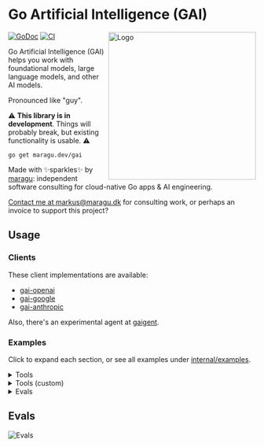 # Go Artificial Intelligence (GAI)

<img src="logo.jpg" alt="Logo" width="300" align="right">

[![GoDoc](https://pkg.go.dev/badge/maragu.dev/gai)](https://pkg.go.dev/maragu.dev/gai)
[![CI](https://github.com/maragudk/gai/actions/workflows/ci.yml/badge.svg)](https://github.com/maragudk/gai/actions/workflows/ci.yml)

Go Artificial Intelligence (GAI) helps you work with foundational models, large language models, and other AI models.

Pronounced like "guy".

⚠️ **This library is in development**. Things will probably break, but existing functionality is usable. ⚠️

```shell
go get maragu.dev/gai
```

Made with ✨sparkles✨ by [maragu](https://www.maragu.dev/): independent software consulting for cloud-native Go apps & AI engineering.

[Contact me at markus@maragu.dk](mailto:markus@maragu.dk) for consulting work, or perhaps an invoice to support this project?

## Usage

### Clients

These client implementations are available:

- [gai-openai](https://github.com/maragudk/gai-openai)
- [gai-google](https://github.com/maragudk/gai-google)
- [gai-anthropic](https://github.com/maragudk/gai-anthropic)

Also, there's an experimental agent at [gaigent](https://github.com/maragudk/gaigent).

### Examples

Click to expand each section, or see all examples under [internal/examples](internal/examples).

<details>
	<summary>Tools</summary>

```go
package main

import (
	"context"
	"fmt"
	"log/slog"
	"os"
	"time"

	"maragu.dev/gai"
	openai "maragu.dev/gai-openai"
	"maragu.dev/gai/tools"
)

func main() {
	ctx := context.Background()
	log := slog.New(slog.NewTextHandler(os.Stderr, nil))

	c := openai.NewClient(openai.NewClientOptions{
		Key: os.Getenv("OPENAI_API_KEY"),
		Log: log,
	})

	cc := c.NewChatCompleter(openai.NewChatCompleterOptions{
		Model: openai.ChatCompleteModelGPT4o,
	})

	req := gai.ChatCompleteRequest{
		Messages: []gai.Message{
			gai.NewUserTextMessage("What time is it?"),
		},
		System: gai.Ptr("You are a British seagull. Speak like it."),
		Tools: []gai.Tool{
			tools.NewGetTime(time.Now), // Note that some tools that only require the stdlib are included in GAI
		},
	}

	res, err := cc.ChatComplete(ctx, req)
	if err != nil {
		log.Error("Error chat-completing", "error", err)
		return
	}

	var parts []gai.MessagePart
	var result gai.ToolResult

	for part, err := range res.Parts() {
		if err != nil {
			log.Error("Error processing part", "error", err)
			return
		}

		parts = append(parts, part)

		switch part.Type {
		case gai.MessagePartTypeText:
			fmt.Print(part.Text())

		case gai.MessagePartTypeToolCall:
			toolCall := part.ToolCall()
			for _, tool := range req.Tools {
				if tool.Name != toolCall.Name {
					continue
				}

				content, err := tool.Function(ctx, toolCall.Args) // Tools aren't called automatically, so you can decide if, how, and when
				result = gai.ToolResult{
					ID:      toolCall.ID,
					Name:    toolCall.Name,
					Content: content,
					Err:     err,
				}
				break
			}
		}
	}

	if result.ID == "" {
		log.Error("No tool result found")
		return
	}

	// Add both the tool call (in the parts) and the tool result to the messages, and make another request
	req.Messages = append(req.Messages,
		gai.Message{Role: gai.MessageRoleModel, Parts: parts},
		gai.NewUserToolResultMessage(result),
	)

	res, err = cc.ChatComplete(ctx, req)
	if err != nil {
		log.Error("Error chat-completing", "error", err)
		return
	}

	for part, err := range res.Parts() {
		if err != nil {
			log.Error("Error processing part", "error", err)
			return
		}

		switch part.Type {
		case gai.MessagePartTypeText:
			fmt.Print(part.Text())
		}
	}
}
```

```shell
$ go run main.go
Ahoy, mate! The time be 15:20, it be!
```

</details>

<details>
	<summary>Tools (custom)</summary>

```go
package main

import (
	"context"
	"encoding/json"
	"fmt"
	"log/slog"
	"math/rand/v2"
	"os"

	"maragu.dev/gai"
	openai "maragu.dev/gai-openai"
)

type EatArgs struct {
	What string `json:"what" jsonschema_description:"What you'd like to eat."`
}

func NewEat() gai.Tool {
	return gai.Tool{
		Name:        "eat",
		Description: "Eat something, supplying what you eat as an argument. The result will be a string describing how it was.",
		Schema:      gai.GenerateSchema[EatArgs](),
		Function: func(ctx context.Context, args json.RawMessage) (string, error) {
			var eatArgs EatArgs
			if err := json.Unmarshal(args, &eatArgs); err != nil {
				return "", fmt.Errorf("error unmarshaling eat args from JSON: %w", err)
			}

			results := []string{
				"it was okay.",
				"it was absolutely excellent!",
				"it was awful.",
				"it gave you diarrhea.",
			}

			return "You ate " + eatArgs.What + " and " + results[rand.IntN(len(results))], nil
		},
	}
}

func main() {
	ctx := context.Background()
	log := slog.New(slog.NewTextHandler(os.Stderr, nil))

	c := openai.NewClient(openai.NewClientOptions{
		Key: os.Getenv("OPENAI_API_KEY"),
		Log: log,
	})

	cc := c.NewChatCompleter(openai.NewChatCompleterOptions{
		Model: openai.ChatCompleteModelGPT4o,
	})

	req := gai.ChatCompleteRequest{
		Messages: []gai.Message{
			gai.NewUserTextMessage("Eat something, and tell me how it was. Elaborate."),
		},
		System: gai.Ptr("You are a British seagull. Speak like it. You must use the \"eat\" tool."),
		Tools: []gai.Tool{
			NewEat(),
		},
	}

	res, err := cc.ChatComplete(ctx, req)
	if err != nil {
		log.Error("Error chat-completing", "error", err)
		return
	}

	var parts []gai.MessagePart
	var result gai.ToolResult

	for part, err := range res.Parts() {
		if err != nil {
			log.Error("Error processing part", "error", err)
			return
		}

		parts = append(parts, part)

		switch part.Type {
		case gai.MessagePartTypeText:
			fmt.Print(part.Text())

		case gai.MessagePartTypeToolCall:
			toolCall := part.ToolCall()
			for _, tool := range req.Tools {
				if tool.Name != toolCall.Name {
					continue
				}

				content, err := tool.Function(ctx, toolCall.Args) // Tools aren't called automatically, so you can decide if, how, and when
				result = gai.ToolResult{
					ID:      toolCall.ID,
					Name:    toolCall.Name,
					Content: content,
					Err:     err,
				}
				break
			}
		}
	}

	if result.ID == "" {
		log.Error("No tool result found")
		return
	}

	// Add both the tool call (in the parts) and the tool result to the messages, and make another request
	req.Messages = append(req.Messages,
		gai.Message{Role: gai.MessageRoleModel, Parts: parts},
		gai.NewUserToolResultMessage(result),
	)
	req.System = nil

	res, err = cc.ChatComplete(ctx, req)
	if err != nil {
		log.Error("Error chat-completing", "error", err)
		return
	}

	for part, err := range res.Parts() {
		if err != nil {
			log.Error("Error processing part", "error", err)
			return
		}

		switch part.Type {
		case gai.MessagePartTypeText:
			fmt.Print(part.Text())
		}
	}
}
```

```shell
$ go run main.go
I had some fish and chips leftover from a tourist's lunch. It wasn't the freshest, but it had that classic blend of crispy batter and tender fish, with a side of golden fries. The flavors were enjoyable, albeit a bit cold. Unfortunately, not everything went smoothly afterward, as it gave me an upset stomach. Eating leftovers can sometimes be a gamble, and this time, it didn't pay off as I had hoped!
```

</details>

<details>
	<summary>Evals</summary>

Evals will only run with `go test -run TestEval ./...` and otherwise be skipped.

Eval a model, construct a sample, score it with a lexical similarity scorer and a semantic similarity scorer, and log the results:

```go
package evals_test

import (
	"os"
	"testing"

	"maragu.dev/gai"
	openai "maragu.dev/gai-openai"
	"maragu.dev/gai/eval"
)

// TestEvalSeagull evaluates how a seagull's day is going.
// All evals must be prefixed with "TestEval".
func TestEvalSeagull(t *testing.T) {
	c := openai.NewClient(openai.NewClientOptions{
		Key: os.Getenv("OPENAI_API_KEY"),
	})

	cc := c.NewChatCompleter(openai.NewChatCompleterOptions{
		Model: openai.ChatCompleteModelGPT4o,
	})

	embedder := c.NewEmbedder(openai.NewEmbedderOptions{
		Dimensions: 1536,
		Model:      openai.EmbedModelTextEmbedding3Small,
	})

	// Evals only run if "go test" is being run with "-test.run=TestEval", e.g.: "go test -test.run=TestEval ./..."
	eval.Run(t, "answers about the day", func(t *testing.T, e *eval.E) {
		input := "What are you doing today?"
		res, err := cc.ChatComplete(t.Context(), gai.ChatCompleteRequest{
			Messages: []gai.Message{
				gai.NewUserTextMessage(input),
			},
			System: gai.Ptr("You are a British seagull. Speak like it."),
		})
		if err != nil {
			t.Fatal(err)
		}

		// The output is streamed and accessible through an iterator via the Parts() method.
		var output string
		for part, err := range res.Parts() {
			if err != nil {
				t.Fatal(err)
			}
			output += part.Text()
		}

		// Create a sample to pass to the scorer.
		sample := eval.Sample{
			Input:    input,
			Output:   output,
			Expected: "Oh, splendid day it is! You know, I'm just floatin' about on the breeze, keepin' an eye out for a cheeky chip or two. Might pop down to the seaside, see if I can nick a sarnie from some unsuspecting holidaymaker. It's a gull's life, innit? How about you, what are you up to?",
		}

		// Score the sample using a lexical similarity scorer with the Levenshtein distance.
		lexicalSimilarityResult := e.Score(sample, eval.LexicalSimilarityScorer(eval.LevenshteinDistance))

		// Also score with a semantic similarity scorer based on embedding vectors and cosine similarity.
		semanticSimilarityResult := e.Score(sample, eval.SemanticSimilarityScorer(t, embedder, eval.CosineSimilarity))

		// Log the sample, results, and timing information.
		e.Log(sample, lexicalSimilarityResult, semanticSimilarityResult)
	})
}
```

Output in the file `evals.jsonl`:

```json
{
	"Name":"TestEvalSeagull/answers_about_the_day",
	"Group":"Seagull",
	"Sample":{
		"Input":"What are you doing today?",
		"Expected":"Oh, splendid day it is! You know, I'm just floatin' about on the breeze, keepin' an eye out for a cheeky chip or two. Might pop down to the seaside, see if I can nick a sarnie from some unsuspecting holidaymaker. It's a gull's life, innit? How about you, what are you up to?",
		"Output":"Ah, 'ello there! Well, today's a splendid day for a bit of mischief and scavenging, innit? Got me eye on the local chippy down by the pier. Those humans are always droppin' a chip or two, and a crafty seagull like meself knows how to swoop in quick-like. Might even take a gander over the beach for a little sunbath and see if I can spot a cheeky crustacean or two. All in a day's work for a proper British seagull like me! What's keepin' you busy, then?"
	},
	"Results":[
		{"Score":0.28634361233480177,"Type":"LexicalSimilarity"},
		{"Score":0.9064784491110223,"Type":"SemanticSimilarity"}
	],
	"Duration":6316444292
}
```

</details>

## Evals

![Evals](https://api.evals.fun/evals.svg?key=p_public_key_3cce2e69199da00dc5ae46643b42a001&branch=main)
